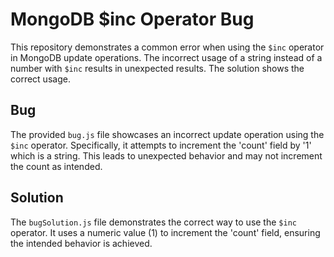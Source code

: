 # MongoDB $inc Operator Bug
This repository demonstrates a common error when using the `$inc` operator in MongoDB update operations.  The incorrect usage of a string instead of a number with `$inc` results in unexpected results. The solution shows the correct usage.

## Bug
The provided `bug.js` file showcases an incorrect update operation using the `$inc` operator. Specifically, it attempts to increment the 'count' field by '1' which is a string. This leads to unexpected behavior and may not increment the count as intended.

## Solution
The `bugSolution.js` file demonstrates the correct way to use the `$inc` operator.  It uses a numeric value (1) to increment the 'count' field, ensuring the intended behavior is achieved.

